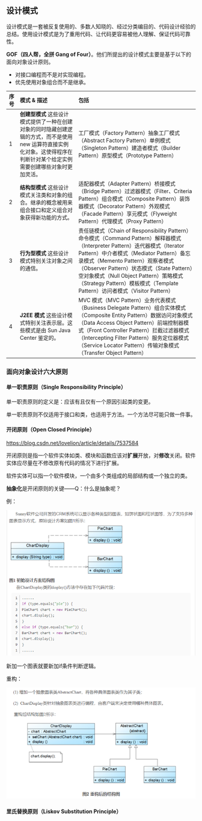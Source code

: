 ## 设计模式
设计模式是一套被反复使用的、多数人知晓的、经过分类编目的、代码设计经验的总结。使用设计模式是为了重用代码、让代码更容易被他人理解、保证代码可靠性。

**GOF（四人帮，全拼 Gang of Four）**。他们所提出的设计模式主要是基于以下的面向对象设计原则。

- 对接口编程而不是对实现编程。
- 优先使用对象组合而不是继承。

| 序号 | 模式 & 描述                                                  | 包括                                                         |
| :--- | :----------------------------------------------------------- | :----------------------------------------------------------- |
| 1    | **创建型模式** 这些设计模式提供了一种在创建对象的同时隐藏创建逻辑的方式，而不是使用 new 运算符直接实例化对象。这使得程序在判断针对某个给定实例需要创建哪些对象时更加灵活。 | 工厂模式（Factory Pattern）抽象工厂模式（Abstract Factory Pattern）单例模式（Singleton Pattern）建造者模式（Builder Pattern）原型模式（Prototype Pattern） |
| 2    | **结构型模式** 这些设计模式关注类和对象的组合。继承的概念被用来组合接口和定义组合对象获得新功能的方式。 | 适配器模式（Adapter Pattern）桥接模式（Bridge Pattern）过滤器模式（Filter、Criteria Pattern）组合模式（Composite Pattern）装饰器模式（Decorator Pattern）外观模式（Facade Pattern）享元模式（Flyweight Pattern）代理模式（Proxy Pattern） |
| 3    | **行为型模式** 这些设计模式特别关注对象之间的通信。          | 责任链模式（Chain of Responsibility Pattern）命令模式（Command Pattern）解释器模式（Interpreter Pattern）迭代器模式（Iterator Pattern）中介者模式（Mediator Pattern）备忘录模式（Memento Pattern）观察者模式（Observer Pattern）状态模式（State Pattern）空对象模式（Null Object Pattern）策略模式（Strategy Pattern）模板模式（Template Pattern）访问者模式（Visitor Pattern） |
| 4    | **J2EE 模式** 这些设计模式特别关注表示层。这些模式是由 Sun Java Center 鉴定的。 | MVC 模式（MVC Pattern）业务代表模式（Business Delegate Pattern）组合实体模式（Composite Entity Pattern）数据访问对象模式（Data Access Object Pattern）前端控制器模式（Front Controller Pattern）拦截过滤器模式（Intercepting Filter Pattern）服务定位器模式（Service Locator Pattern）传输对象模式（Transfer Object Pattern） |

### 面向对象设计六大原则

#### 单一职责原则（Single Responsibility Principle）

单一职责原则的定义是：应该有且仅有一个原因引起类的变更。

单一职责原则不仅适用于接口和类，也适用于方法。一个方法尽可能只做一件事。

#### 开闭原则（Open Closed Principle）

https://blog.csdn.net/lovelion/article/details/7537584

开闭原则是指一个软件实体如类、模块和函数应该对**扩展**开放，对**修改**关闭。软件实体应尽量在不修改原有代码的情况下进行扩展。

软件实体可以指一个软件模块，一个由多个类组成的局部结构或一个独立的类。

**抽象化**是开闭原则的关键——Q：什么是抽象呢？

例：

![image-20210422211259561](../../img/image-20210422211259561.png)

新加一个图表就要新加if条件判断逻辑。

重构：

![image-20210422211428343](../../img/image-20210422211428343.png)

#### 里氏替换原则（Liskov Substitution Principle）
